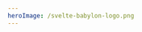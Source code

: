 ```yaml
---
heroImage: /svelte-babylon-logo.png
---
```



<script>
  import BoxStory from 'svelte-babylon/components/Objects/Box/Box.story.svelte'
</script>

<div>
  <BoxStory />
</div>

<style>
  div {
    margin: 0 auto;
    overflow: hidden;
    position: relative;
    max-width: calc(100vw - 20px);
    max-height: calc(100vw - 20px);
    width: 1000px;
    height: 1000px;
    aspect-ratio: 1;
    margin-bottom: 20px;
  }
</style>